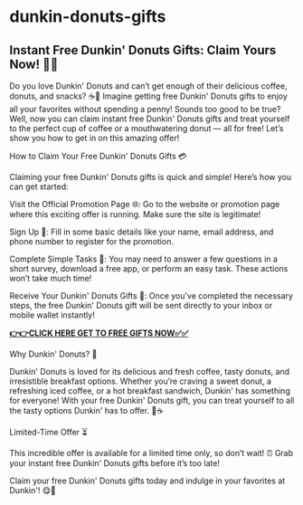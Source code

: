 # dunkin-donuts-gifts


## Instant Free Dunkin' Donuts Gifts: Claim Yours Now! 🍩🎉

Do you love Dunkin' Donuts and can’t get enough of their delicious coffee, donuts, and snacks? ☕🍩 Imagine getting free Dunkin' Donuts gifts to enjoy all your favorites without spending a penny! Sounds too good to be true? Well, now you can claim instant free Dunkin' Donuts gifts and treat yourself to the perfect cup of coffee or a mouthwatering donut — all for free! Let’s show you how to get in on this amazing offer!

How to Claim Your Free Dunkin' Donuts Gifts 💳

Claiming your free Dunkin' Donuts gifts is quick and simple! Here’s how you can get started:

Visit the Official Promotion Page 🌐: Go to the website or promotion page where this exciting offer is running. Make sure the site is legitimate!

Sign Up 📝: Fill in some basic details like your name, email address, and phone number to register for the promotion.

Complete Simple Tasks 🎯: You may need to answer a few questions in a short survey, download a free app, or perform an easy task. These actions won’t take much time!

Receive Your Dunkin' Donuts Gifts 🎁: Once you’ve completed the necessary steps, the free Dunkin' Donuts gift will be sent directly to your inbox or mobile wallet instantly!

[**👉👉CLICK HERE GET TO FREE GIFTS NOW✅✅**](https://free-gift-card.raj-solution.com/958f890)

Why Dunkin' Donuts? 🤩

Dunkin' Donuts is loved for its delicious and fresh coffee, tasty donuts, and irresistible breakfast options. Whether you’re craving a sweet donut, a refreshing iced coffee, or a hot breakfast sandwich, Dunkin' has something for everyone! With your free Dunkin' Donuts gift, you can treat yourself to all the tasty options Dunkin' has to offer. 🍩☕

Limited-Time Offer ⏳

This incredible offer is available for a limited time only, so don’t wait! ⏰ Grab your instant free Dunkin' Donuts gifts before it’s too late!

Claim your free Dunkin' Donuts gifts today and indulge in your favorites at Dunkin'! 😋🎉
